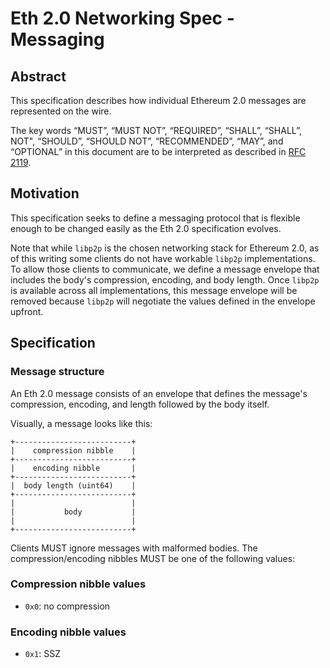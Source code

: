 # Eth 2.0 Networking Spec - Messaging

## Abstract

This specification describes how individual Ethereum 2.0 messages are represented on the wire.

The key words “MUST”, “MUST NOT”, “REQUIRED”, “SHALL”, “SHALL”, NOT", “SHOULD”, “SHOULD NOT”, “RECOMMENDED”, “MAY”, and “OPTIONAL” in this document are to be interpreted as described in [RFC 2119](https://tools.ietf.org/html/rfc2119).

## Motivation

This specification seeks to define a messaging protocol that is flexible enough to be changed easily as the Eth 2.0 specification evolves.

Note that while `libp2p` is the chosen networking stack for Ethereum 2.0, as of this writing some clients do not have workable `libp2p` implementations. To allow those clients to communicate, we define a message envelope that includes the body's compression, encoding, and body length. Once `libp2p` is available across all implementations, this message envelope will be removed because `libp2p` will negotiate the values defined in the envelope upfront.

## Specification

### Message structure

An Eth 2.0 message consists of an envelope that defines the message's compression, encoding, and length followed by the body itself.

Visually, a message looks like this:

```
+--------------------------+
|    compression nibble    |
+--------------------------+
|    encoding nibble       |
+--------------------------+
|  body length (uint64)    |
+--------------------------+
|                          |
|           body           |
|                          |
+--------------------------+
```

Clients MUST ignore messages with malformed bodies. The compression/encoding nibbles MUST be one of the following values:

### Compression nibble values

- `0x0`: no compression

### Encoding nibble values

- `0x1`: SSZ
